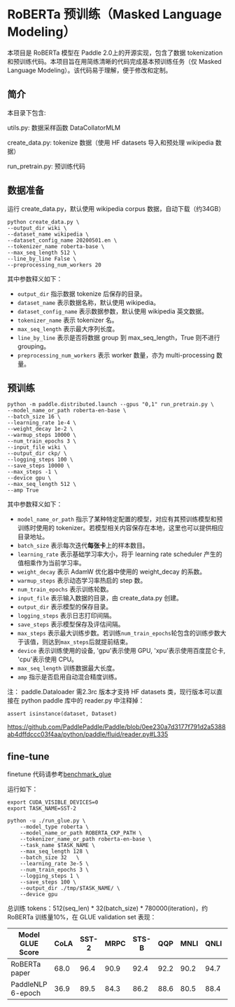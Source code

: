 # RoBERTa 预训练（Masked Language Modeling）
本项目是 RoBERTa 模型在 Paddle 2.0上的开源实现，包含了数据 tokenization 和预训练代码。本项目旨在用简练清晰的代码完成基本预训练任务（仅 Masked Language Modeling）。该代码易于理解，便于修改和定制。
## 简介
本目录下包含:

utils.py: 数据采样函数 DataCollatorMLM

create_data.py: tokenize 数据（使用 HF datasets 导入和预处理 wikipedia 数据）

run_pretrain.py: 预训练代码

## 数据准备
运行 create_data.py，默认使用 wikipedia corpus 数据，自动下载（约34GB）

```
python create_data.py \
--output_dir wiki \
--dataset_name wikipedia \
--dataset_config_name 20200501.en \
--tokenizer_name roberta-base \
--max_seq_length 512 \
--line_by_line False \
--preprocessing_num_workers 20
```

其中参数释义如下：
- `output_dir` 指示数据 tokenize 后保存的目录。
- `dataset_name` 表示数据名称，默认使用 wikipedia。
- `dataset_config_name` 表示数据参数，默认使用 wikipedia 英文数据。
- `tokenizer_name` 表示 tokenizer 名。
- `max_seq_length` 表示最大序列长度。
- `line_by_line` 表示是否将数据 group 到 max_seq_length，True 则不进行 grouping。
- `preprocessing_num_workers` 表示 worker 数量，亦为 multi-processing 数量。

## 预训练

```
python -m paddle.distributed.launch --gpus "0,1" run_pretrain.py \
--model_name_or_path roberta-en-base \
--batch_size 16 \
--learning_rate 1e-4 \
--weight_decay 1e-2 \
--warmup_steps 10000 \
--num_train_epochs 3 \
--input_file wiki \
--output_dir ckp/ \
--logging_steps 100 \
--save_steps 10000 \
--max_steps -1 \
--device gpu \
--max_seq_length 512 \
--amp True
```

其中参数释义如下：
- `model_name_or_path` 指示了某种特定配置的模型，对应有其预训练模型和预训练时使用的 tokenizer。若模型相关内容保存在本地，这里也可以提供相应目录地址。
- `batch_size` 表示每次迭代**每张卡**上的样本数目。
- `learning_rate` 表示基础学习率大小，将于 learning rate scheduler 产生的值相乘作为当前学习率。
- `weight_decay` 表示 AdamW 优化器中使用的 weight_decay 的系数。
- `warmup_steps` 表示动态学习率热启的 step 数。
- `num_train_epochs` 表示训练轮数。
- `input_file` 表示输入数据的目录，由 create_data.py 创建。
- `output_dir` 表示模型的保存目录。
- `logging_steps` 表示日志打印间隔。
- `save_steps` 表示模型保存及评估间隔。
- `max_steps` 表示最大训练步数。若训练`num_train_epochs`轮包含的训练步数大于该值，则达到`max_steps`后就提前结束。
- `device` 表示训练使用的设备, 'gpu'表示使用 GPU, 'xpu'表示使用百度昆仑卡, 'cpu'表示使用 CPU。
- `max_seq_length` 训练数据最大长度。
- `amp` 指示是否启用自动混合精度训练。

注：
paddle.Dataloader 需2.3rc 版本才支持 HF datasets 类，现行版本可以直接在 python paddle 库中的 reader.py 中注释掉：
```
assert isinstance(dataset, Dataset)
```
https://github.com/PaddlePaddle/Paddle/blob/0ee230a7d3177f791d2a5388ab4dffdccc03f4aa/python/paddle/fluid/reader.py#L335

## fine-tune

finetune 代码请参考[benchmark_glue](../../examples/benchmark/glue)

运行如下：

```shell
export CUDA_VISIBLE_DEVICES=0
export TASK_NAME=SST-2

python -u ./run_glue.py \
    --model_type roberta \
    --model_name_or_path ROBERTA_CKP_PATH \
    --tokenizer_name_or_path roberta-en-base \
    --task_name $TASK_NAME \
    --max_seq_length 128 \
    --batch_size 32   \
    --learning_rate 3e-5 \
    --num_train_epochs 3 \
    --logging_steps 1 \
    --save_steps 100 \
    --output_dir ./tmp/$TASK_NAME/ \
    --device gpu

```


总训练 tokens：512(seq_len) * 32(batch_size) * 780000(iteration)，约 RoBERTa 训练量10%，在 GLUE validation set 表现：

| Model GLUE Score  | CoLA | SST-2 | MRPC | STS-B | QQP  | MNLI | QNLI | RTE  |
|-------------------|------|-------|------|-------|------|------|------|------|
| RoBERTa paper     | 68.0 | 96.4  | 90.9 | 92.4  | 92.2 | 90.2 | 94.7 | 86.6 |
| PaddleNLP 6-epoch | 36.9 | 89.5  | 84.3 | 86.2  | 88.6 | 80.5 | 88.4 | 58.1 |
